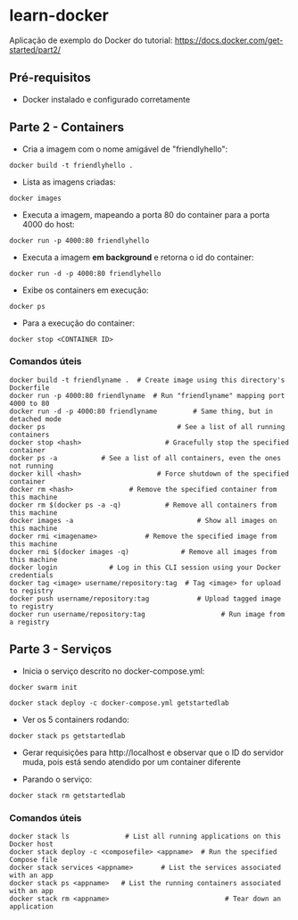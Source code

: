 # learn-docker
Aplicação de exemplo do Docker do tutorial: https://docs.docker.com/get-started/part2/

## Pré-requisitos
* Docker instalado e configurado corretamente

## Parte 2 - Containers
* Cria a imagem com o nome amigável de "friendlyhello":

`docker build -t friendlyhello .`

* Lista as imagens criadas:

`docker images`

* Executa a imagem, mapeando a porta 80 do container para a porta 4000 do host:

`docker run -p 4000:80 friendlyhello`

* Executa a imagem **em background** e retorna o id do container:

`docker run -d -p 4000:80 friendlyhello`

* Exibe os containers em execução:

`docker ps`

* Para a execução do container:

`docker stop <CONTAINER ID>`

### Comandos úteis
```shell
docker build -t friendlyname .  # Create image using this directory's Dockerfile
docker run -p 4000:80 friendlyname  # Run "friendlyname" mapping port 4000 to 80
docker run -d -p 4000:80 friendlyname         # Same thing, but in detached mode
docker ps                                 # See a list of all running containers
docker stop <hash>                     # Gracefully stop the specified container
docker ps -a           # See a list of all containers, even the ones not running
docker kill <hash>                   # Force shutdown of the specified container
docker rm <hash>              # Remove the specified container from this machine
docker rm $(docker ps -a -q)           # Remove all containers from this machine
docker images -a                               # Show all images on this machine
docker rmi <imagename>            # Remove the specified image from this machine
docker rmi $(docker images -q)             # Remove all images from this machine
docker login             # Log in this CLI session using your Docker credentials
docker tag <image> username/repository:tag  # Tag <image> for upload to registry
docker push username/repository:tag            # Upload tagged image to registry
docker run username/repository:tag                   # Run image from a registry
```
## Parte 3 - Serviços

* Inicia o serviço descrito no docker-compose.yml:

`docker swarm init`

`docker stack deploy -c docker-compose.yml getstartedlab`

* Ver os 5 containers rodando:

`docker stack ps getstartedlab`

* Gerar requisições para http://localhost e observar que o ID do servidor muda, pois está sendo atendido por um container diferente

* Parando o serviço:

`docker stack rm getstartedlab`

### Comandos úteis
```shell
docker stack ls              # List all running applications on this Docker host
docker stack deploy -c <composefile> <appname>  # Run the specified Compose file
docker stack services <appname>       # List the services associated with an app
docker stack ps <appname>   # List the running containers associated with an app
docker stack rm <appname>                             # Tear down an application
```
